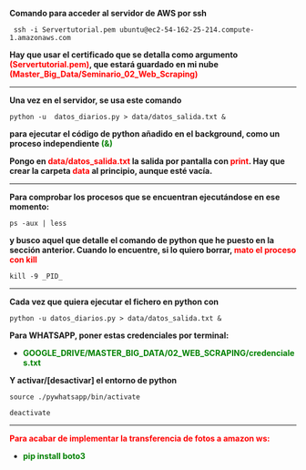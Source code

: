 **Comando para acceder al servidor de AWS por ssh**
```
 ssh -i Servertutorial.pem ubuntu@ec2-54-162-25-214.compute-1.amazonaws.com
```
**Hay que usar el certificado que se detalla como argumento <span style="color:red">(Servertutorial.pem)</span>, que estará guardado en mi nube <span style="color:red">(Master_Big_Data/Seminario_02_Web_Scraping)</span>**

---

**Una vez en el servidor, se usa este comando**
```
python -u  datos_diarios.py > data/datos_salida.txt &
```

**para ejecutar el código de python añadido en el background, como un proceso independiente <span style="color:green">(&)**

**Pongo en <span style="color:red">data/datos_salida.txt</span> la salida por pantalla con <span style="color:red">print</span>. Hay que crear la carpeta <span style="color:red">data</span> al principio, aunque esté vacía.**

---

**Para comprobar los procesos que se encuentran ejecutándose en ese momento:**

```
ps -aux | less
```

**y busco aquel que detalle el comando de python que he puesto en la sección anterior. Cuando lo encuentre, si lo quiero borrar, <span style="color:red">mato el proceso con kill**

```
kill -9 _PID_
```
---

**Cada vez que quiera ejecutar el fichero en python con**

```
python -u datos_diarios.py > data/datos_salida.txt &
```

**Para WHATSAPP, poner estas credenciales por terminal:**

- <span style="color:green">**GOOGLE_DRIVE/MASTER_BIG_DATA/02_WEB_SCRAPING/credenciales.txt**

**Y activar/[desactivar] el entorno de python**



```
source ./pywhatsapp/bin/activate
```
```
deactivate
```


---

**<span style="color:red">Para acabar de implementar la transferencia de fotos a amazon ws:**

- **<span style="color:green">pip install boto3**
